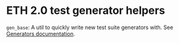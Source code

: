 # ETH 2.0 test generator helpers

`gen_base`: A util to quickly write new test suite generators with.
See [Generators documentation](../../test_generators/README.md).

